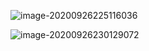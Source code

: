 ![image-20200926225116036](C:\Users\大梦\AppData\Roaming\Typora\typora-user-images\image-20200926225116036.png)

![image-20200926230129072](C:\Users\大梦\AppData\Roaming\Typora\typora-user-images\image-20200926230129072.png)